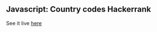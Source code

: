 ## Javascript: Country codes Hackerrank

See it live [here](https://codesandbox.io/s/github/Roninanu777/nodejs_fetch)
